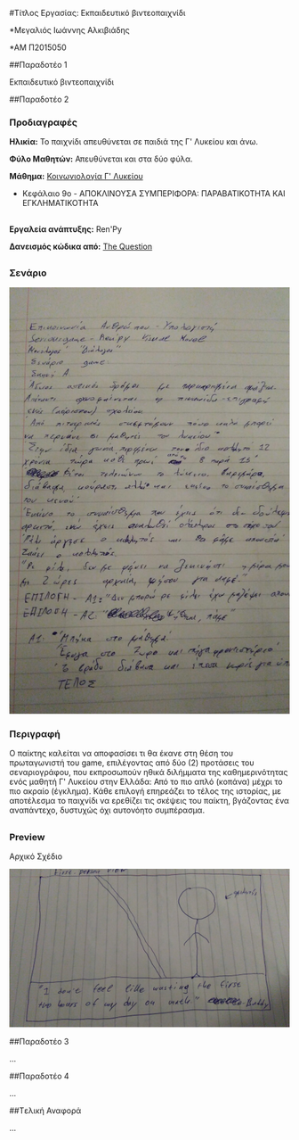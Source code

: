 #Τίτλος Εργασίας: Εκπαιδευτικό βιντεοπαιχνίδι

*Μεγαλιός Ιωάννης Αλκιβιάδης

*ΑΜ Π2015050

##Παραδοτέο 1

Εκπαιδευτικό βιντεοπαιχνίδι

##Παραδοτέο 2

### Προδιαγραφές
  
  **Hλικία:** Το παιχνίδι απευθύνεται σε παιδιά της Γ' Λυκείου και άνω.

  **Φύλο Μαθητών:** Απευθύνεται και στα δύο φύλα.

  **Μάθημα:**  [Κοινωνιολογία Γ' Λυκείου](http://ebooks.edu.gr/modules/ebook/show.php/DSGL-C109/67/540,1958/)
  * Κεφάλαιο 9ο - ΑΠΟΚΛΙΝΟΥΣΑ ΣΥΜΠΕΡΙΦΟΡΑ: ΠΑΡΑΒΑΤΙΚΟΤΗΤΑ ΚΑΙ ΕΓΚΛΗΜΑΤΙΚΟΤΗΤΑ

  
 ##
**Εργαλεία ανάπτυξης:** Ren'Py
 
 **Δανεισμός κώδικα από:**   [The Question](https://www.renpy.org/doc/html/thequestion.html)
 
 
 ##

### Σενάριο
 
![Intro Screen 1](Senario.jpg)

### Περιγραφή

Ο παίκτης καλείται να αποφασίσει τι θα έκανε στη θέση του πρωταγωνιστή του game, επιλέγοντας από δύο (2) προτάσεις του σεναριογράφου, που εκπροσωπούν  ηθικά διλήμματα της καθημερινότητας ενός μαθητή Γ' Λυκείου στην Ελλάδα:
Από το πιο απλό (κοπάνα) μέχρι το πιο ακραίο (έγκλημα). Κάθε επιλογή επηρεάζει το τέλος της ιστορίας, με αποτέλεσμα το παιχνίδι να ερεθίζει τις σκέψεις του παίκτη, βγάζοντας ένα αναπάντεχο, δυστυχώς όχι αυτονόητο συμπέρασμα.

##

### Preview

Αρχικό Σχέδιο

![Intro Screen 1](sxedio.jpg)



##Παραδοτέο 3

...

##Παραδοτέο 4

...

##Tελική Αναφορά

...
